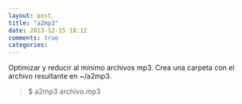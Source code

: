 ```yaml
---
layout: post
title: "a2mp3"
date: 2013-12-15 18:12
comments: true
categories: 
---
```

Optimizar y reducir al mínimo archivos mp3. Crea una carpeta con el archivo resultante en ~/a2mp3.

>$ a2mp3 archivo.mp3

